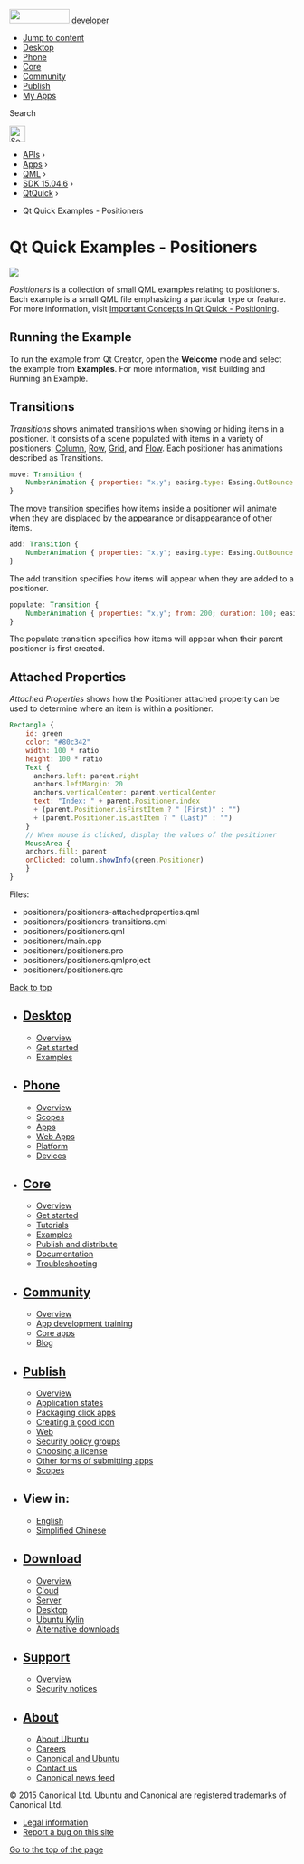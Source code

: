 <a href="https://developer.ubuntu.com/" class="logo-ubuntu"><img src="https://developer.ubuntu.com/assets/sites/ubuntu/latest/u/img/logos/logo-ubuntu-orange.svg" width="106" height="25" /> <span>developer</span></a>

-   [Jump to content](index.html#main-content)
-   [Desktop](https://developer.ubuntu.com/en/desktop/)
-   [Phone](https://developer.ubuntu.com/en/phone/)
-   [Core](https://developer.ubuntu.com/core)
-   [Community](https://developer.ubuntu.com/en/community/)
-   [Publish](https://developer.ubuntu.com/en/publish/)
-   [My Apps](https://myapps.developer.ubuntu.com/)

Search

<img src="https://developer.ubuntu.com/assets/sites/ubuntu/latest/u/img/search-white.svg" alt="Search" height="28" />

-   [APIs](../../../../index.html) ›
-   [Apps](../../../index.html) ›
-   [QML](../../index.html) ›
-   <a href="../index.html" class="sub-nav-item">SDK 15.04.6</a> ›
-   <a href="../QtQuick/index.html" class="sub-nav-item">QtQuick</a> ›

<!-- -->

-   Qt Quick Examples - Positioners

Qt Quick Examples - Positioners
===============================

<span class="subtitle"></span>
<span id="details"></span>
![](https://developer.ubuntu.com/static/devportal_uploaded/036edba5-568b-4c77-9de3-92587c537222-api/apps/qml/sdk-15.04.6/qtquick-positioners-example/images/qml-positioners-example.png)

*Positioners* is a collection of small QML examples relating to positioners. Each example is a small QML file emphasizing a particular type or feature. For more information, visit [Important Concepts In Qt Quick - Positioning](../QtQuick.qtquick-positioning-topic/index.html).

<span id="running-the-example"></span>
Running the Example
-------------------

To run the example from Qt Creator, open the **Welcome** mode and select the example from **Examples**. For more information, visit Building and Running an Example.

<span id="transitions"></span>
Transitions
-----------

*Transitions* shows animated transitions when showing or hiding items in a positioner. It consists of a scene populated with items in a variety of positioners: [Column](../QtQuick.qtquick-positioning-layouts/index.html#column), [Row](../QtQuick.qtquick-positioning-layouts/index.html#row), [Grid](../QtQuick.qtquick-positioning-layouts/index.html#grid), and [Flow](../QtQuick.qtquick-positioning-layouts/index.html#flow). Each positioner has animations described as Transitions.

``` qml
move: Transition {
    NumberAnimation { properties: "x,y"; easing.type: Easing.OutBounce }
}
```

The move transition specifies how items inside a positioner will animate when they are displaced by the appearance or disappearance of other items.

``` qml
add: Transition {
    NumberAnimation { properties: "x,y"; easing.type: Easing.OutBounce }
}
```

The add transition specifies how items will appear when they are added to a positioner.

``` qml
populate: Transition {
    NumberAnimation { properties: "x,y"; from: 200; duration: 100; easing.type: Easing.OutBounce }
}
```

The populate transition specifies how items will appear when their parent positioner is first created.

<span id="attached-properties"></span>
Attached Properties
-------------------

*Attached Properties* shows how the Positioner attached property can be used to determine where an item is within a positioner.

``` qml
Rectangle {
    id: green
    color: "#80c342"
    width: 100 * ratio
    height: 100 * ratio
    Text {
      anchors.left: parent.right
      anchors.leftMargin: 20
      anchors.verticalCenter: parent.verticalCenter
      text: "Index: " + parent.Positioner.index
      + (parent.Positioner.isFirstItem ? " (First)" : "")
      + (parent.Positioner.isLastItem ? " (Last)" : "")
    }
    // When mouse is clicked, display the values of the positioner
    MouseArea {
    anchors.fill: parent
    onClicked: column.showInfo(green.Positioner)
    }
}
```

Files:

-   positioners/positioners-attachedproperties.qml
-   positioners/positioners-transitions.qml
-   positioners/positioners.qml
-   positioners/main.cpp
-   positioners/positioners.pro
-   positioners/positioners.qmlproject
-   positioners/positioners.qrc

[Back to top](index.html#)

-   [Desktop](https://developer.ubuntu.com/en/desktop/)
    ---------------------------------------------------

    -   [Overview](https://developer.ubuntu.com/en/desktop/)
    -   [Get started](http://snapcraft.io/?utm_source=developer.ubuntu.com&utm_medium=devportal&utm_term=snaps%20snapcraft%20desktop&utm_content=menu&utm_campaign=duc_snappers)
    -   [Examples](https://github.com/ubuntu/snappy-playpen)

-   [Phone](https://developer.ubuntu.com/en/phone/)
    -----------------------------------------------

    -   [Overview](https://developer.ubuntu.com/en/phone/)
    -   [Scopes](https://developer.ubuntu.com/en/phone/scopes/)
    -   [Apps](https://developer.ubuntu.com/en/phone/apps/)
    -   [Web Apps](https://developer.ubuntu.com/en/phone/web/)
    -   [Platform](https://developer.ubuntu.com/en/phone/platform/)
    -   [Devices](https://developer.ubuntu.com/en/phone/devices/)

-   [Core](https://developer.ubuntu.com/core)
    -----------------------------------------

    -   [Overview](https://developer.ubuntu.com/core)
    -   [Get started](https://developer.ubuntu.com/core/get-started)
    -   [Tutorials](https://developer.ubuntu.com/core/tutorials)
    -   [Examples](https://developer.ubuntu.com/core/examples)
    -   [Publish and distribute](https://developer.ubuntu.com/core/publish-and-distribute)
    -   [Documentation](https://developer.ubuntu.com/core/documentation)
    -   [Troubleshooting](https://developer.ubuntu.com/core/troubleshooting)

-   [Community](https://developer.ubuntu.com/en/community/)
    -------------------------------------------------------

    -   [Overview](https://developer.ubuntu.com/en/community/)
    -   [App development training](https://developer.ubuntu.com/en/community/training/)
    -   [Core apps](https://developer.ubuntu.com/en/community/core-apps/)
    -   [Blog](https://developer.ubuntu.com/en/community/blog/)

-   [Publish](https://developer.ubuntu.com/en/publish/)
    ---------------------------------------------------

    -   [Overview](https://developer.ubuntu.com/en/publish/)
    -   [Application states](https://developer.ubuntu.com/en/publish/application-states/)
    -   [Packaging click apps](https://developer.ubuntu.com/en/publish/packaging-click-apps/)
    -   [Creating a good icon](https://developer.ubuntu.com/en/publish/creating-a-good-icon/)
    -   [Web](https://developer.ubuntu.com/en/publish/web/)
    -   [Security policy groups](https://developer.ubuntu.com/en/publish/security-policy-groups/)
    -   [Choosing a license](https://developer.ubuntu.com/en/publish/choosing-a-license/)
    -   [Other forms of submitting apps](https://developer.ubuntu.com/en/publish/other-forms-of-submitting-apps/)
    -   [Scopes](https://developer.ubuntu.com/en/publish/scopes/)

-   View in:
    --------

    -   [English](index.html "Change to language: English")
    -   [Simplified Chinese](index.html "Change to language: Simplified Chinese")

-   [Download](http://ubuntu.com/download/)
    ---------------------------------------

    -   [Overview](http://ubuntu.com/download)
    -   [Cloud](http://ubuntu.com/download/cloud)
    -   [Server](http://ubuntu.com/download/server)
    -   [Desktop](http://ubuntu.com/download/desktop)
    -   [Ubuntu Kylin](http://ubuntu.com/download/ubuntu-kylin)
    -   [Alternative downloads](http://ubuntu.com/download/alternative-downloads)

-   [Support](http://ubuntu.com/support/)
    -------------------------------------

    -   [Overview](http://ubuntu.com/support)
    -   [Security notices](http://www.ubuntu.com/usn/)

-   [About](http://ubuntu.com/about/)
    ---------------------------------

    -   [About Ubuntu](http://ubuntu.com/about/about-ubuntu)
    -   [Careers](http://www.canonical.com/careers)
    -   [Canonical and Ubuntu](http://ubuntu.com/about/canonical-and-ubuntu)
    -   [Contact us](http://ubuntu.com/about/contact-us)
    -   [Canonical news feed](http://insights.ubuntu.com/feed/)

© 2015 Canonical Ltd. Ubuntu and Canonical are registered trademarks of Canonical Ltd.

-   [Legal information](http://www.ubuntu.com/legal)
-   [Report a bug on this site](https://bugs.launchpad.net/developer-ubuntu-com/)

<span class="accessibility-aid">[Go to the top of the page](index.html#)</span>
